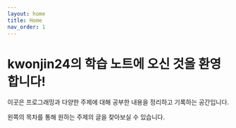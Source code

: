 ```yaml
---
layout: home
title: Home
nav_order: 1
---
```


# kwonjin24의 학습 노트에 오신 것을 환영합니다!

이곳은 프로그래밍과 다양한 주제에 대해 공부한 내용을 정리하고 기록하는 공간입니다.

왼쪽의 목차를 통해 원하는 주제의 글을 찾아보실 수 있습니다.
